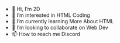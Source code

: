 - 👋 Hi, I’m 2D
- 👀 I’m interested in HTML Coding
- 🌱 I’m currently learning More About HTML
- 💞️ I’m looking to collaborate on Web Dev
- 📫 How to reach me Discord


